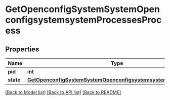 # GetOpenconfigSystemSystemOpenconfigsystemsystemProcessesProcess

## Properties
Name | Type | Description | Notes
------------ | ------------- | ------------- | -------------
**pid** | **int** |  | 
**state** | [**GetOpenconfigSystemSystemOpenconfigsystemsystemProcessesState**](GetOpenconfigSystemSystemOpenconfigsystemsystemProcessesState.md) |  | [optional] 

[[Back to Model list]](../README.md#documentation-for-models) [[Back to API list]](../README.md#documentation-for-api-endpoints) [[Back to README]](../README.md)


